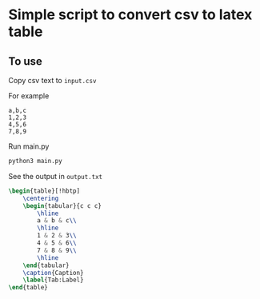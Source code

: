 # Simple script to convert csv to latex table

## To use

Copy csv text to `input.csv`

For example

```csv
a,b,c
1,2,3
4,5,6
7,8,9
```

Run main.py

```bash
python3 main.py
```

See the output in `output.txt`

```latex
\begin{table}[!hbtp]
	\centering
	\begin{tabular}{c c c}
		\hline
		a & b & c\\
		\hline
		1 & 2 & 3\\
		4 & 5 & 6\\
		7 & 8 & 9\\
		\hline
	\end{tabular}
	\caption{Caption}
	\label{Tab:Label}
\end{table}
```
